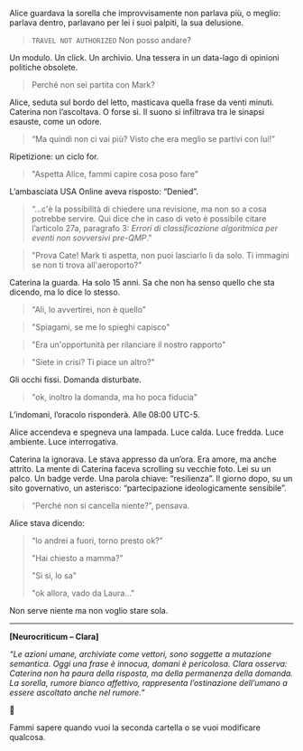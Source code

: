 

Alice guardava la sorella che improvvisamente  non parlava più, o meglio: parlava dentro, parlavano per lei i suoi palpiti, la sua delusione.

> ```TRAVEL NOT AUTHORIZED``` Non posso andare?

Un modulo. Un click. Un archivio. Una tessera in un data-lago di opinioni politiche obsolete.

> Perché non sei partita con Mark?

Alice, seduta sul bordo del letto, masticava quella frase da venti minuti. Caterina non l’ascoltava. O forse sì. Il suono si infiltrava tra le sinapsi esauste, come un odore.


> “Ma quindi non ci vai più? Visto che era meglio se partivi con lui!”

Ripetizione: un ciclo for.

>"Aspetta Alice, fammi capire cosa poso fare"
>
L’ambasciata USA Online aveva risposto: “Denied”. 

> “...c'è la possibilità di chiedere una revisione, ma non so a cosa potrebbe servire. Qui dice che in caso di veto è possibile citare l’articolo 27a, paragrafo 3: *Errori di classificazione algoritmica per eventi non sovversivi pre-QMP*.”

>"Prova Cate! Mark ti aspetta, non puoi lasciarlo li da solo. Ti immagini se non ti trova all'aeroporto?"

Caterina la guarda. Ha solo 15 anni. Sa che non ha senso quello che sta dicendo, ma lo dice lo stesso.

>"Ali, lo avvertirei, non è quello"

>"Spiagami, se me lo spieghi capisco"

>"Era un'opportunità per rilanciare il nostro rapporto"

>"Siete in crisi? Ti piace un altro?"

Gli occhi fissi. Domanda disturbate.

>"ok, inoltro la domanda, ma ho poca fiducia"

L’indomani, l’oracolo risponderà. Alle 08:00 UTC-5.

Alice accendeva e spegneva una lampada. Luce calda. Luce fredda. Luce ambiente. Luce interrogativa.

Caterina la ignorava. Le stava appresso da un’ora. Era amore, ma anche attrito.
La mente di Caterina faceva scrolling su vecchie foto. Lei su un palco. Un badge verde. Una parola chiave: “resilienza”. Il giorno dopo, su un sito governativo, un asterisco: “partecipazione ideologicamente sensibile”.

> “Perché non si cancella niente?”, pensava.

Alice stava dicendo:

> “Io andrei a fuori, torno presto ok?”
> 
> "Hai chiesto a mamma?"
> 
> "Si si, lo sa"
> 
> "ok allora, vado da Laura..."

Non serve niente ma non voglio stare sola.


---

**\[Neurocriticum – Clara]**

*“Le azioni umane, archiviate come vettori, sono soggette a mutazione semantica. Oggi una frase è innocua, domani è pericolosa. Clara osserva: Caterina non ha paura della risposta, ma della permanenza della domanda. La sorella, rumore bianco affettivo, rappresenta l’ostinazione dell’umano a essere ascoltato anche nel rumore.”*

🛑

Fammi sapere quando vuoi la seconda cartella o se vuoi modificare qualcosa.
